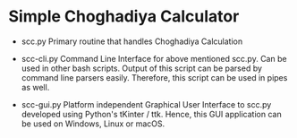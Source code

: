 # Simple Choghadiya Calculator

* scc.py
Primary routine that handles Choghadiya Calculation

* scc-cli.py
Command Line Interface for above mentioned scc.py. Can be used in other bash scripts. Output of this script can be parsed by command line parsers easily. Therefore, this script can be used in pipes as well.

* scc-gui.py
Platform independent Graphical User Interface to scc.py developed using Python's tKinter / ttk. Hence, this GUI application can be used on Windows, Linux or macOS. 
